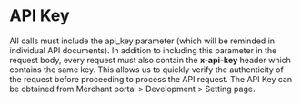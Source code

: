 # API Key

All calls must include the api\_key parameter \(which will be reminded in individual API documents\). In addition to including this parameter in the request body, every request must also contain the **x-api-key** header which contains the same key. This allows us to quickly verify the authenticity of the request before proceeding to process the API request. The API Key can be obtained from Merchant portal &gt; Development &gt; Setting page.

